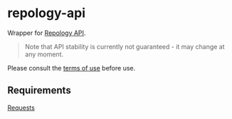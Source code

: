 # repology-api

Wrapper for [Repology API][repology-api].

> Note that API stability is currently not guaranteed - it may change at any moment.

Please consult the [terms of use][repology-api] before use. 

[repology-api]: https://repology.org/api

## Requirements

[Requests](https://requests.readthedocs.io/)


